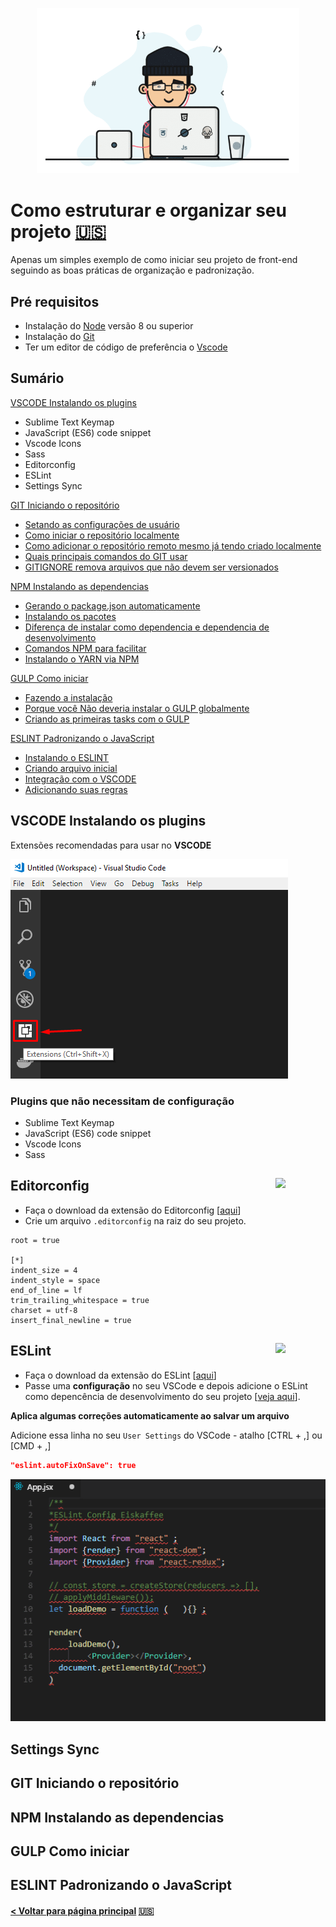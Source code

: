 <p align="center">
  <img width="420" src="screenshot/front-end-developers.gif" alt="Front-end Developer">
</p>

# Como estruturar e organizar seu projeto [🇺🇸](README.md)

Apenas um simples exemplo de como iniciar seu projeto de front-end seguindo as boas práticas de organização e padronização.


## Pré requisitos

- Instalação do [Node](https://nodejs.org/en/) versão 8 ou superior
- Instalação do [Git](https://git-scm.com/downloads)
- Ter um editor de código de preferência o [Vscode](https://code.visualstudio.com/download)


## Sumário

[VSCODE Instalando os plugins](#vscode-instalando-os-plugins)

- Sublime Text Keymap
- JavaScript (ES6) code snippet
- Vscode Icons
- Sass
- Editorconfig
- ESLint
- Settings Sync


[GIT Iniciando o repositório](#git-iniciando-o-reposit%C3%B3rio)

- [Setando as configurações de usuário](#)
- [Como iniciar o repositório localmente](#)
- [Como adicionar o repositório remoto mesmo já tendo criado localmente](#)
- [Quais principais comandos do GIT usar](#)
- [GITIGNORE remova arquivos que não devem ser versionados](#)


[NPM Instalando as dependencias](#npm-instalando-as-dependencias)

- [Gerando o package.json automaticamente](#)
- [Instalando os pacotes](#)
- [Diferença de instalar como dependencia e dependencia de desenvolvimento](#)
- [Comandos NPM para facilitar](#)
- [Instalando o YARN via NPM](#)


[GULP Como iniciar](#gulp-como-iniciar)

- [Fazendo a instalação](#)
- [Porque você Não deveria instalar o GULP globalmente](#)
- [Criando as primeiras tasks com o GULP](#)


[ESLINT Padronizando o JavaScript](#eslint-padronizando-o-javascript)

- [Instalando o ESLINT](#)
- [Criando arquivo inicial](#)
- [Integração com o VSCODE](#)
- [Adicionando suas regras](#)


## VSCODE Instalando os plugins

Extensões recomendadas para usar no **VSCODE**

![Gerenciador de extensões VSCODE](screenshot/vscode-exntensions.png)

### Plugins que não necessitam de configuração
- Sublime Text Keymap
- JavaScript (ES6) code snippet
- Vscode Icons
- Sass

## Editorconfig <img src="https://editorconfig.gallerycdn.vsassets.io/extensions/editorconfig/editorconfig/0.12.4/1527781734664/Microsoft.VisualStudio.Services.Icons.Default" width="80" align="right">

- Faça o download da extensão do Editorconfig [[aqui](https://marketplace.visualstudio.com/items?itemName=EditorConfig.EditorConfig)]
- Crie um arquivo `.editorconfig` na raiz do seu projeto.

```properties
root = true

[*]
indent_size = 4
indent_style = space
end_of_line = lf
trim_trailing_whitespace = true
charset = utf-8
insert_final_newline = true
```

## ESLint <img src="https://dbaeumer.gallerycdn.vsassets.io/extensions/dbaeumer/vscode-eslint/1.4.5/1517498380672/Microsoft.VisualStudio.Services.Icons.Default" width="80" align="right">

- Faça o download da extensão do ESLint [[aqui](https://marketplace.visualstudio.com/items?itemName=dbaeumer.vscode-eslint)]
- Passe uma **configuração** no seu VSCode e depois adicione o ESLint como depencência de desenvolvimento do seu projeto [[veja aqui](#eslint-padronizando-o-javascript)].


**Aplica algumas correções automaticamente ao salvar um arquivo**

Adicione essa linha no seu `User Settings` do VSCode - atalho [CTRL + ,] ou [CMD + ,]

```json
"eslint.autoFixOnSave": true
```

![Correção ao salvar](screenshot/magic-onsave.gif)


## Settings Sync


## GIT Iniciando o repositório
## NPM Instalando as dependencias
## GULP Como iniciar
## ESLINT Padronizando o JavaScript



#### [< Voltar para página principal](README.md) [🇺🇸](README.md)
